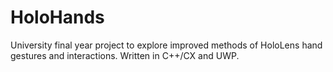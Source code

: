 # HoloHands
University final year project to explore improved methods of HoloLens hand gestures and interactions.
Written in C++/CX and UWP.
